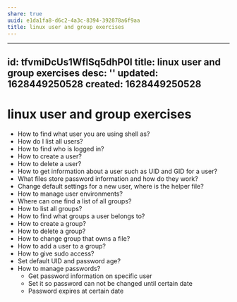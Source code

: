 ```yaml
---
share: true
uuid: e1da1fa8-d6c2-4a3c-8394-392878a6f9aa
title: linux user and group exercises
---
```

---
id: tfvmiDcUs1WfISq5dhP0I
title: linux user and group exercises
desc: ''
updated: 1628449250528
created: 1628449250528
---
# linux user and group exercises
*   How to find what user you are using shell as?
*   How do I list all users?
*   How to find who is logged in?
*   How to create a user?
*   How to delete a user?
*   How to get information about a user such as UID and GID for a user?
*   What files store password information and how do they work?
*   Change default settings for a new user, where is the helper file?
*   How to manage user environments?
*   Where can one find a list of all groups?
*   How to list all groups?
*   How to find what groups a user belongs to?
*   How to create a group?
*   How to delete a group?
*   How to change group that owns a file?
*   How to add a user to a group?
*   How to give sudo access?
*   Set default UID and password age?
*   How to manage passwords?
    *   Get password information on specific user
    *   Set it so password can not be changed until certain date
    *   Password expires at certain date
